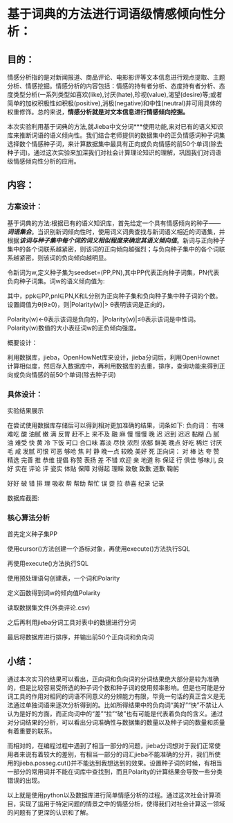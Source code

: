 # 基于词典的方法进行词语级情感倾向性分析：



## 目的：

情感分析指的是对新闻报道、商品评论、电影影评等文本信息进行观点提取、主题分析、情感挖掘。情感分析的内容包括：情感的持有者分析、态度持有者分析、态度类型分析(一系列类型如喜欢(like),讨厌(hate),珍视(value),渴望(desire)等;或者简单的加权积极性如积极(positive),消极(negative)和中性(neutral)并可用具体的权重修饰。总的来说，**情感分析就是对文本信息进行情感倾向挖掘。**

本次实验利用基于词典的方法,就Jieba中文分词\***使用功能,来对已有的语义知识库来推断词语的语义倾向性。我们结合老师提供的数据集中的正负情感词种子词集选择数个情感种子词，来计算数据集中最具有正向或负向情感的前50个单词(除去种子词)。通过这次实验来加深我们对社会计算理论知识的理解，巩固我们对词语级情感倾向性分析的应用。



## 内容：

### 方案设计：

基于词典的方法:根据已有的语义知识库，首先给定一个具有情感倾向的种子——***词语集合***。当识别新词倾向性时，使用词义词典查找与新词语义相近的词语集，并根据***该词与种子集中每个词的词义相似程度来确定其语义倾向值***。新词与正向种子集中的各个词联系越紧密，则该词的正向倾向越强烈；与负向种子集中的各个词联系越紧密，则该词的负向倾向越明显。

 令新词为w,定义种子集为seedset=(PP,PN),其中PP代表正向种子词集，PN代表负向种子词集。词w的语义倾向值为:


其中，ppk∈PP,pnl∈PN,K和L分别为正向种子集和负向种子集中种子词的个数。设置阈值为θ(θ≥0)，则|Polarity(w)|> θ表明该词是正向的，

Polarity(w)<-θ表示该词是负向的，|Polarity(w)|≤θ表示该词是中性词。Polarity(w)数值的大小表征词w的正负倾向强度。

概要设计：

利用数据库，jieba，OpenHowNet库来设计，jieba分词后，利用OpenHownet计算相似度，然后存入数据库中，再利用数据库的去重，排序，查询功能来得到正向或负向情感的前50个单词(除去种子词)


### 具体设计：

实验结果展示


在尝试使用数据库存储后可以得到相对更加准确的结果，词条如下:
负向词：
有味 难吃 酸 油腻 嫩 满 反胃 赶不上 来不及 融 麻 慢 慢慢 晚 迟 迟到 迟迟 黏糊
凸 腻 油 难受 快 黄 冷 下饭 可口 合口味 寡淡 尽快 浓烈 浓郁 鲜美 晚点 好吃 稀烂 讨厌 毛 咸 发腻 可恨 可恶 够呛 焦 时 静 晚一点 较晚 美好 死
正向词：
对 棒 达 夸 赞 精选 完善 推 恭维 提倡 称赞 表扬 差 不错 欢迎 亲 地道 称 保证 行 俱佳 够味儿 良好 实在 评论 评 瓷实 体贴 保障 对得起 理睬 致敬 致歉 道歉 鞠躬 

好好 破 错 排 理 吸收 帮 帮助 帮忙 误 耍 拉 恭喜 纪录 记录

数据库截图:




### 核心算法分析

首先定义种子集PP



使用cursor()方法创建一个游标对象，再使用execute()方法执行SQL


再使用execute()方法执行SQL



使用预处理语句创建表，一个词和Polarity


定义函数得到词w的倾向值Polarity


读取数据集文件(外卖评论.csv)




 

之后再利用jieba分词工具对表中的数据进行分词



最后将数据库进行排序，并输出前50个正向词和负向词





## 小结：

通过本次实习的结果可以看出，正向词和负向词的分词结果绝大部分是较为准确的，但是比较容易受所选的种子词个数和种子词的使用频率影响。但是也可能是分词工具的作用对相同的词语不同意义的分辨能力有限，毕竟一句话的真正含义是无法通过单独词语来逐次分析得到的。比如所得结果中的负向词“美好”“快”不禁让人认为是好的方面，而正向词中的“差”“拉”“破”也有可能是代表着负向的含义。通过对分词结果的分析，可以看出分词准确性与数据集的数量以及种子词的数量和质量有着重要的联系。

而相对的，在编程过程中遇到了相当一部分的问题，jieba分词想对于我们正常使用者来说有着较大的差别，有相当一部分的词汇jieba不能准确的分开，我们所使用的jieba.posseg.cut()并不能达到我想达到的效果。设置种子词的时候，有相当一部分的常用词并不能在词库中查找到，而且Polarity的计算结果会导致一些分类错误的出现。

以上就是使用python以及数据库进行简单情感分析的过程。通过这次社会计算项目，实现了运用于特定问题的情景之中的情感分析，使得我们对社会计算这一领域的问题有了更深的认识和了解。
